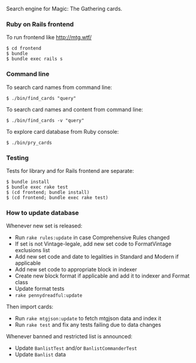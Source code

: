 Search engine for Magic: The Gathering cards.

### Ruby on Rails frontend

To run frontend like http://mtg.wtf/

    $ cd frontend
    $ bundle
    $ bundle exec rails s

### Command line

To search card names from command line:

    $ ./bin/find_cards "query"

To search card names and content from command line:

    $ ./bin/find_cards -v "query"

To explore card database from Ruby console:

    $ ./bin/pry_cards

### Testing

Tests for library and for Rails frontend are separate:

    $ bundle install
    $ bundle exec rake test
    $ (cd frontend; bundle install)
    $ (cd frontend; bundle exec rake test)

### How to update database

Whenever new set is released:

* Run `rake rules:update` in case Comprehensive Rules changed
* If set is not Vintage-legale, add new set code to FormatVintage exclusions list
* Add new set code and date to legalities in Standard and Modern if applicable
* Add new set code to appropriate block in indexer
* Create new block format if applicable and add it to indexer and Format class
* Update format tests
* `rake pennydreadful:update`

Then import cards:

* Run `rake mtgjson:update` to fetch mtgjson data and index it
* Run `rake test` and fix any tests failing due to data changes

Whenever banned and restricted list is announced:

* Update `BanlistTest` and/or `BanlistCommanderTest`
* Update `Banlist` data
